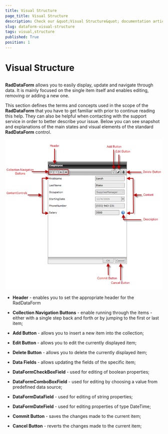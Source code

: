 ```yaml
---
title: Visual Structure
page_title: Visual Structure
description: Check our &quot;Visual Structure&quot; documentation article for the RadDataForm {{ site.framework_name }} control.
slug: dataform-visual-structure
tags: visual,structure
published: True
position: 1
---
```


# Visual Structure



## 

__RadDataForm__ allows you to easily display, update and navigate through data. It is mainly focused on the single item itself and enables editing, removing or adding a new one. 

This section defines the terms and concepts used in the scope of the __RadDataForm__ that you have to get familiar with prior to continue reading this help. They can also be helpful when contacting with the support service in order to better describe your issue. Below you can see snapshot and explanations of the main states and visual elements of the standard __RadDataForm__ control.

 ![WPF RadDataForm Visual Structure](images/dataForm_VisualStructure.png)

* __Header__ - enables you to set the appropriate header for the RadDataForm 

* __Collection Navigation Buttons__ - enable running through the items - either with a single step back and forth or by jumping to the first or last item;

* __Add Button__ - allows you to insert a new item into the collection;

* __Edit Button__ - allows you to edit the currently displayed item;

* __Delete Button__ - allows you to delete the currently displayed item;

* __Data Fields__ - allows updating the fields of the specific item;

* __DataFormCheckBoxField__ - used for editing of boolean properties;

* __DataFormComboBoxField__ - used for editing by choosing a value from predefined data source;

* __DataFormDataField__ - used for editing of string properties;

* __DataFormDateField__ - used for editing properties of type DateTime;

* __Commit Button__ - saves the changes made to the current item;

* __Cancel Button__ - reverts the changes made to the current item;     
